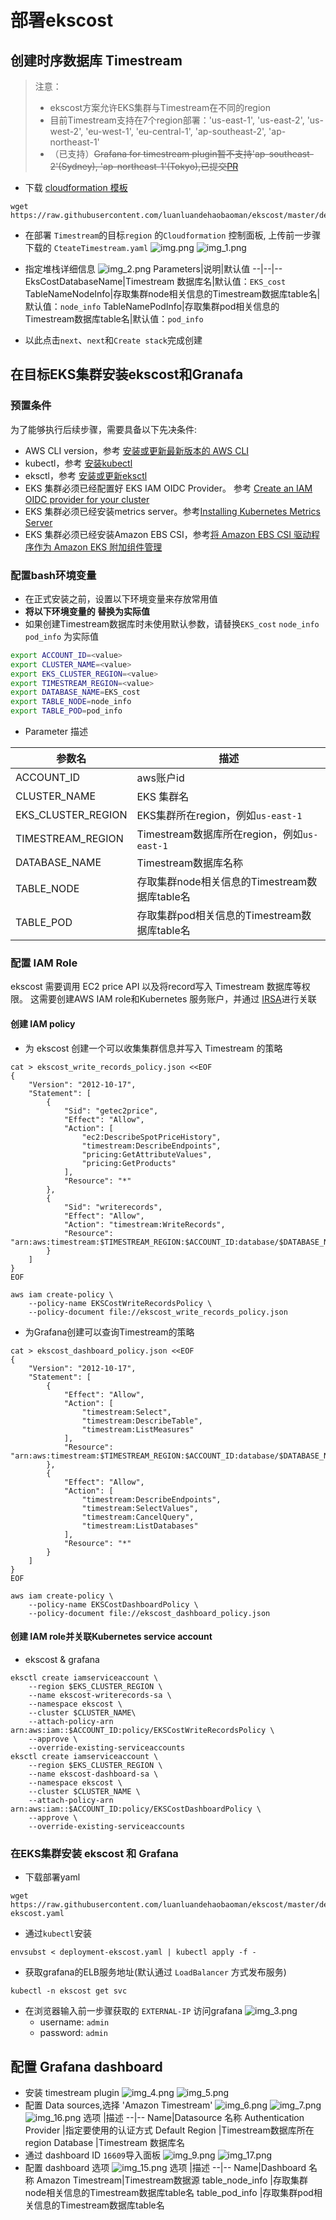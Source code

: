 # 部署ekscost

## 创建时序数据库 Timestream
> 注意：
>  - ekscost方案允许EKS集群与Timestream在不同的region
>  - 目前Timestream支持在7个region部署：'us-east-1', 'us-east-2', 'us-west-2', 'eu-west-1', 'eu-central-1', 'ap-southeast-2', 'ap-northeast-1'
>  - （已支持）~~Grafana for timestream plugin暂不支持'ap-southeast-2'(Sydney), 'ap-northeast-1'(Tokyo),已提交[PR](https://github.com/grafana/timestream-datasource/pull/178)~~

- 下载 [cloudformation 模板](https://raw.githubusercontent.com/luanluandehaobaoman/ekscost/master/deploy/CreateTimestream.yaml)
```commandline
wget https://raw.githubusercontent.com/luanluandehaobaoman/ekscost/master/deploy/CreateTimestream.yaml
```


- 在部署 `Timestream`的目标`region` 的`Cloudformation` 控制面板, 上传前一步骤下载的 `CteateTimestream.yaml`
![img.png](img/img.png)
![img_1.png](img/img_1.png)
- 指定堆栈详细信息
![img_2.png](img/img_2.png)
    Parameters|说明|默认值
    --|--|--
    EksCostDatabaseName|Timestream 数据库名|默认值：`EKS_cost`
    TableNameNodeInfo|存取集群node相关信息的Timestream数据库table名|默认值：`node_info`
    TableNamePodInfo|存取集群pod相关信息的Timestream数据库table名|默认值：`pod_info`


- 以此点击`next`、`next`和`Create stack`完成创建

## 在目标EKS集群安装ekscost和Granafa
### 预置条件

为了能够执行后续步骤，需要具备以下先决条件:
- AWS CLI version，参考 [安装或更新最新版本的 AWS CLI](https://docs.aws.amazon.com/cli/latest/userguide/install-cliv2.html)
- kubectl，参考 [安装kubectl](https://docs.aws.amazon.com/eks/latest/userguide/install-kubectl.html)
- eksctl，参考 [安装或更新eksctl](https://docs.aws.amazon.com/eks/latest/userguide/eksctl.html#installing-eksctl)
- EKS 集群必须已经配置好 EKS IAM OIDC Provider。 参考 [Create an IAM OIDC provider for your cluster](https://docs.aws.amazon.com/eks/latest/userguide/enable-iam-roles-for-service-accounts.html)
- EKS 集群必须已经安装metrics server。参考[Installing Kubernetes Metrics Server
](https://docs.aws.amazon.com/eks/latest/userguide/metrics-server.html)
- EKS 集群必须已经安装Amazon EBS CSI，参考[将 Amazon EBS CSI 驱动程序作为 Amazon EKS 附加组件管理
](https://docs.aws.amazon.com/zh_cn/eks/latest/userguide/managing-ebs-csi.html)

### 配置bash环境变量

- 在正式安装之前，设置以下环境变量来存放常用值
- **将以下环境变量的 <value>  替换为实际值**
- 如果创建Timestream数据库时未使用默认参数，请替换`EKS_cost` `node_info` `pod_info` 为实际值
```bash
export ACCOUNT_ID=<value>
export CLUSTER_NAME=<value>
export EKS_CLUSTER_REGION=<value>
export TIMESTREAM_REGION=<value>
export DATABASE_NAME=EKS_cost
export TABLE_NODE=node_info
export TABLE_POD=pod_info
```
- Parameter 描述

参数名|描述
--|--
ACCOUNT_ID|aws账户id
CLUSTER_NAME|EKS 集群名
EKS_CLUSTER_REGION|EKS集群所在region，例如`us-east-1`
TIMESTREAM_REGION|Timestream数据库所在region，例如`us-east-1`
DATABASE_NAME|Timestream数据库名称
TABLE_NODE|存取集群node相关信息的Timestream数据库table名
TABLE_POD|存取集群pod相关信息的Timestream数据库table名

### 配置 IAM Role
ekscost 需要调用 EC2 price API 以及将record写入 Timestream 数据库等权限。 这需要创建AWS IAM role和Kubernetes 服务账户，并通过 [IRSA](https://docs.aws.amazon.com/emr/latest/EMR-on-EKS-DevelopmentGuide/setting-up-enable-IAM.html)进行关联

#### 创建 IAM policy
- 为 ekscost 创建一个可以收集集群信息并写入 Timestream 的策略

```commandline
cat > ekscost_write_records_policy.json <<EOF
{
    "Version": "2012-10-17",
    "Statement": [
        {
            "Sid": "getec2price",
            "Effect": "Allow",
            "Action": [
                "ec2:DescribeSpotPriceHistory",
                "timestream:DescribeEndpoints",
                "pricing:GetAttributeValues",
                "pricing:GetProducts"
            ],
            "Resource": "*"
        },
        {
            "Sid": "writerecords",
            "Effect": "Allow",
            "Action": "timestream:WriteRecords",
            "Resource": "arn:aws:timestream:$TIMESTREAM_REGION:$ACCOUNT_ID:database/$DATABASE_NAME/table/*"
        }
    ]
}
EOF

aws iam create-policy \
    --policy-name EKSCostWriteRecordsPolicy \
    --policy-document file://ekscost_write_records_policy.json
```   
- 为Grafana创建可以查询Timestream的策略
```commandline
cat > ekscost_dashboard_policy.json <<EOF
{
    "Version": "2012-10-17",
    "Statement": [
        {
            "Effect": "Allow",
            "Action": [
                "timestream:Select",
                "timestream:DescribeTable",
                "timestream:ListMeasures"
            ],
            "Resource": "arn:aws:timestream:$TIMESTREAM_REGION:$ACCOUNT_ID:database/$DATABASE_NAME/table/*"
        },
        {
            "Effect": "Allow",
            "Action": [
                "timestream:DescribeEndpoints",
                "timestream:SelectValues",
                "timestream:CancelQuery",
                "timestream:ListDatabases"
            ],
            "Resource": "*"
        }
    ]
}
EOF

aws iam create-policy \
    --policy-name EKSCostDashboardPolicy \
    --policy-document file://ekscost_dashboard_policy.json
```
#### 创建 IAM role并关联Kubernetes service account
-  ekscost & grafana

```commandline
eksctl create iamserviceaccount \
    --region $EKS_CLUSTER_REGION \
    --name ekscost-writerecords-sa \
    --namespace ekscost \
    --cluster $CLUSTER_NAME\
    --attach-policy-arn arn:aws:iam::$ACCOUNT_ID:policy/EKSCostWriteRecordsPolicy \
    --approve \
    --override-existing-serviceaccounts
eksctl create iamserviceaccount \
    --region $EKS_CLUSTER_REGION \
    --name ekscost-dashboard-sa \
    --namespace ekscost \
    --cluster $CLUSTER_NAME \
    --attach-policy-arn arn:aws:iam::$ACCOUNT_ID:policy/EKSCostDashboardPolicy \
    --approve \
    --override-existing-serviceaccounts
```


### 在EKS集群安装 ekscost 和 Grafana

- 下载部署yaml
```commandline
wget https://raw.githubusercontent.com/luanluandehaobaoman/ekscost/master/deploy/deployment-ekscost.yaml  
```
- 通过`kubectl`安装 
```commandline
envsubst < deployment-ekscost.yaml | kubectl apply -f -  
```
- 获取grafana的ELB服务地址(默认通过 `LoadBalancer` 方式发布服务)
```commandline
kubectl -n ekscost get svc
```
- 在浏览器输入前一步骤获取的 `EXTERNAL-IP`  访问grafana
![img_3.png](img/img_3.png)
  - username: `admin`
  - password: `admin`
  
## 配置 Grafana dashboard
- 安装 timestream plugin
![img_4.png](img/img_4.png)
![img_5.png](img/img_5.png)
- 配置 Data sources,选择 'Amazon Timestream'
![img_6.png](img/img_6.png)
![img_7.png](img/img_7.png)
![img_16.png](img/img_16.png)
    选项 |描述
    --|--
    Name|Datasource 名称
    Authentication Provider |指定要使用的认证方式
    Default Region |Timestream数据库所在region
    Database |Timestream 数据库名
- 通过 dashboard ID `16609`导入面板
![img_9.png](img/img_9.png)
![img_17.png](img/img_17.png)
- 配置 dashboard 选项
![img_15.png](img/img_15.png)
    选项 |描述
    --|--
    Name|Dashboard 名称
    Amazon Timestream|Timestream数据源
    table_node_info |存取集群node相关信息的Timestream数据库table名
    table_pod_info |存取集群pod相关信息的Timestream数据库table名

